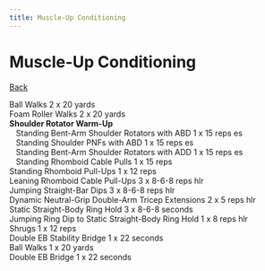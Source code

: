 ```yaml
---
title: Muscle-Up Conditioning
---
```


# Muscle-Up Conditioning

[Back](./index)

Ball Walks 2 x 20 yards<br>
Foam Roller Walks 2 x 20 yards<br>
**Shoulder Rotator Warm-Up**<br>
&nbsp;&nbsp;&nbsp;Standing Bent-Arm Shoulder Rotators with ABD 1 x 15 reps es<br>
&nbsp;&nbsp;&nbsp;Standing Shoulder PNFs with ABD 1 x 15 reps es<br>
&nbsp;&nbsp;&nbsp;Standing Bent-Arm Shoulder Rotators with ADD 1 x 15 reps es<br>
&nbsp;&nbsp;&nbsp;Standing Rhomboid Cable Pulls 1 x 15 reps<br>
Standing Rhomboid Pull-Ups 1 x 12 reps<br>
Leaning Rhomboid Cable Pull-Ups 3 x 8-6-8 reps hlr<br>
Jumping Straight-Bar Dips 3 x 8-6-8 reps hlr<br>
Dynamic Neutral-Grip Double-Arm Tricep Extensions 2 x 5 reps hlr<br>
Static Straight-Body Ring Hold 3 x 8-6-8 seconds<br>
Jumping Ring Dip to Static Straight-Body Ring Hold 1 x 8 reps hlr<br>
Shrugs 1 x 12 reps<br>
Double EB Stability Bridge 1 x 22 seconds<br>
Ball Walks 1 x 20 yards<br>
Double EB Bridge 1 x 22 seconds<br>
